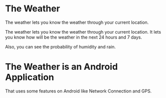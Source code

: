 # The Weather

The weather lets you know the weather through your current location.

The weather lets you know the weather through your current location. It lets you know how will be the weather in the next 24 hours and 7 days.

Also, you can see the probability of humidity and rain.

# The Weather is an Android Application 

That uses some features on Android like Network Connection and GPS.
